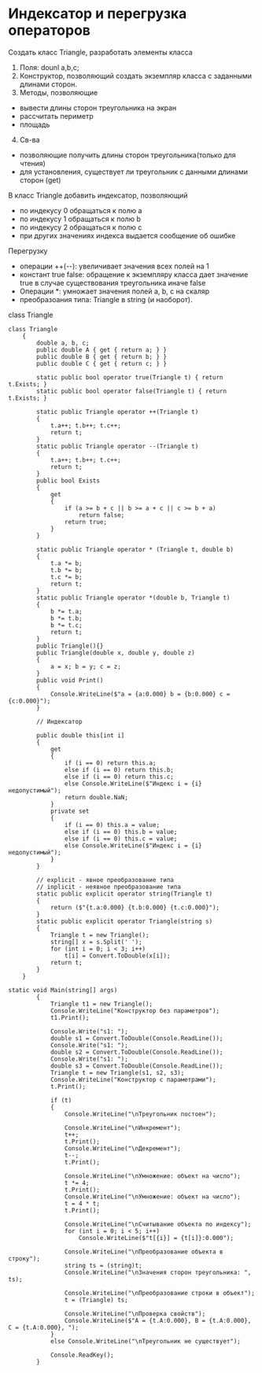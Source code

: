 # Индексатор и перегрузка операторов
Создать класс Triangle, разработать элементы класса
1) Поля: dounl a,b,c;
2) Конструктор, позволяющий создать экземпляр класса с заданными длинами сторон.
3) Методы, позволяющие
- вывести длины сторон треугольника на экран
- рассчитать периметр
- площадь
4) Св-ва
- позволяющие получить длины сторон треугольника(только для чтения)
- для установления, существует ли треугольник с данными длинами сторон (get)

В класс Triangle добавить индексатор, позволяющий
- по индекусу 0 обращаться к полю a
- по индекусу 1 обращаться к полю b
- по индекусу 2 обращаться к полю c
- при других значениях индекса выдается сообщение об ошибке

Перегрузку 
- операции ++(--): увеличивает значения всех полей на 1
- констант true false: обращение к экземпляру класса дает значение true в случае существования треугольника иначе false
- Операции *: умножает значения полей a, b, c на скаляр
- преобразоания типа: Triangle в string (и наоборот).

class Triangle
```
class Triangle
    {
        double a, b, c;
        public double A { get { return a; } }
        public double B { get { return b; } }
        public double C { get { return c; } }

        static public bool operator true(Triangle t) { return t.Exists; }
        static public bool operator false(Triangle t) { return t.Exists; }

        static public Triangle operator ++(Triangle t)
        {
            t.a++; t.b++; t.c++;
            return t;
        }
        static public Triangle operator --(Triangle t)
        {
            t.a++; t.b++; t.c++;
            return t;
        }
        public bool Exists
        {
            get
            {
                if (a >= b + c || b >= a + c || c >= b + a)
                    return false;
                return true;
            }
        }

        static public Triangle operator * (Triangle t, double b)
        {
            t.a *= b;
            t.b *= b;
            t.c *= b;
            return t;
        }
        static public Triangle operator *(double b, Triangle t)
        {
            b *= t.a;
            b *= t.b;
            b *= t.c;
            return t;
        }
        public Triangle(){}
        public Triangle(double x, double y, double z)
        {
            a = x; b = y; c = z;
        }
        public void Print()
        {
            Console.WriteLine($"a = {a:0.000} b = {b:0.000} c = {c:0.000}");
        }

        // Индексатор

        public double this[int i]
        {
            get
            {
                if (i == 0) return this.a;
                else if (i == 0) return this.b;
                else if (i == 0) return this.c;
                else Console.WriteLine($"Индекс i = {i} недопустимый");
                return double.NaN;
            }
            private set
            {
                if (i == 0) this.a = value;
                else if (i == 0) this.b = value;
                else if (i == 0) this.c = value;
                else Console.WriteLine($"Индекс i = {i} недопустимый");
            }
        }

        // explicit - явное преобразование типа
        // inplicit - неявное преобразование типа
        static public explicit operator string(Triangle t)
        {
            return ($"{t.a:0.000} {t.b:0.000} {t.c:0.000}");
        }
        static public explicit operator Triangle(string s)
        {
            Triangle t = new Triangle();
            string[] x = s.Split(' ');
            for (int i = 0; i < 3; i++)
                t[i] = Convert.ToDouble(x[i]);
            return t;
        }
    }

```
```
static void Main(string[] args)
        {
            Triangle t1 = new Triangle();
            Console.WriteLine("Конструктор без параметров");
            t1.Print();

            Console.Write("s1: ");
            double s1 = Convert.ToDouble(Console.ReadLine());
            Console.Write("s1: ");
            double s2 = Convert.ToDouble(Console.ReadLine());
            Console.Write("s1: ");
            double s3 = Convert.ToDouble(Console.ReadLine());
            Triangle t = new Triangle(s1, s2, s3);
            Console.WriteLine("Конструктор с параметрами");
            t.Print();

            if (t)
            {
                Console.WriteLine("\nТреугольник постоен");

                Console.WriteLine("\nИнкремент");
                t++;
                t.Print();
                Console.WriteLine("\nДекремент");
                t--;
                t.Print();

                Console.WriteLine("\nУмножение: объект на число");
                t *= 4;
                t.Print();
                Console.WriteLine("\nУмножение: объект на число");
                t = 4 * t;
                t.Print();

                Console.WriteLine("\nСчитывание объекта по индексу");
                for (int i = 0; i < 5; i++)
                    Console.WriteLine($"t[{i}] = {t[i]}:0.000");

                Console.WriteLine("\nПреобразование объекта в строку");
                string ts = (string)t;
                Console.WriteLine("\nЗначения сторон треугольника: ", ts);

                Console.WriteLine("\nПреобразование строки в объект");
                t = (Triangle) ts;

                Console.WriteLine("\nПроверка свойств");
                Console.WriteLine($"A = {t.A:0.000}, B = {t.A:0.000}, C = {t.A:0.000}, ");
            }
            else Console.WriteLine("\nТреугольник не существует");

            Console.ReadKey();
        }
```